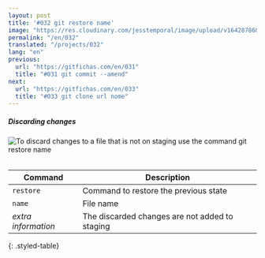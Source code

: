 ```yaml
---
layout: post
title: '#032 git restore name'
image: "https://res.cloudinary.com/jesstemporal/image/upload/v1642878600/gitfichas/en/032/thumbnail_j2drhh.jpg"
permalink: "/en/032"
translated: "/projects/032"
lang: "en"
previous:
  url: "https://gitfichas.com/en/031"
  title: "#031 git commit --amend"
next:
  url: "https://gitfichas.com/en/033"
  title: "#033 git clone url nome"
---
```

##### Discarding changes

<img alt="To discard changes to a file that is not on staging use the command git restore name" src="https://res.cloudinary.com/jesstemporal/image/upload/v1642878600/gitfichas/en/032/full_miqlxk.jpg"><br><br>

| Command | Description |
|---------|-------------|
| `restore` | Command to restore the previous state |
| `name` | File name |
| _extra information_ | The discarded changes are not added to staging |
{: .styled-table}
